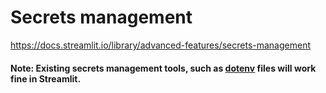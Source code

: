 # Secrets management

https://docs.streamlit.io/library/advanced-features/secrets-management


#### Note: Existing secrets management tools, such as [dotenv](https://pypi.org/project/python-dotenv/) files will work fine in Streamlit. 